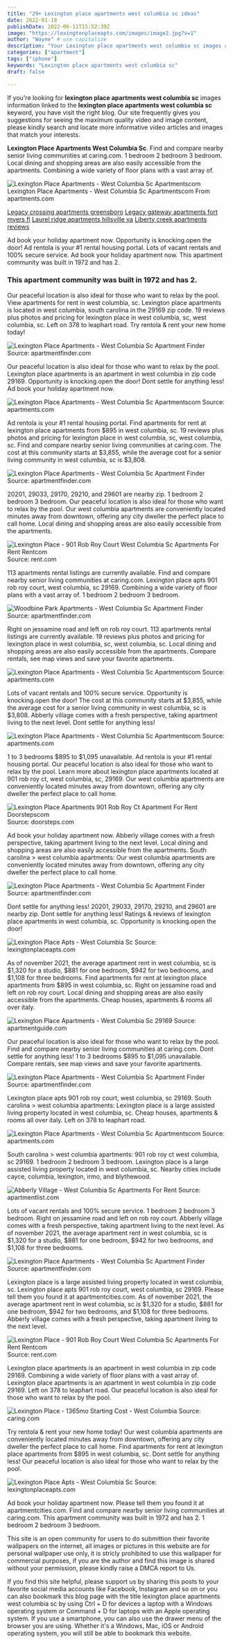 ```yaml
---
title: "29+ Lexington place apartments west columbia sc ideas"
date: 2022-01-19
publishDate: 2022-06-11T15:52:39Z
image: "https://lexingtonplaceapts.com/images/image2.jpg?v=1"
author: "Wayne" # use capitalize
description: "Your Lexington place apartments west columbia sc images are available. Lexington place apartments west columbia sc are a topic that is being searched for and liked by netizens today. You can Download the Lexington place apartments west columbia sc files here. Get all free photos."
categories: ["apartment"]
tags: ["iphone"]
keywords: "Lexington place apartments west columbia sc"
draft: false

---
```


If you're looking for **lexington place apartments west columbia sc** images information linked to the **lexington place apartments west columbia sc** keyword, you have visit the right  blog.  Our site frequently  gives you  suggestions  for seeing  the maximum  quality video and image  content, please kindly search and locate more informative video articles and images  that match your interests.

**Lexington Place Apartments West Columbia Sc**. Find and compare nearby senior living communities at caring.com. 1 bedroom 2 bedroom 3 bedroom. Local dining and shopping areas are also easily accessible from the apartments. Combining a wide variety of floor plans with a vast array of.

![Lexington Place Apartments - West Columbia Sc Apartmentscom](https://images1.apartments.com/i2/w9lLzRnhWcWYmBMwUNLgegATC_fvWiZvQMsvFPVnTxM/111/lexington-place-apartments-west-columbia-sc-primary-photo.jpg "Lexington Place Apartments - West Columbia Sc Apartmentscom")
Lexington Place Apartments - West Columbia Sc Apartmentscom From apartments.com

[Legacy crossing apartments greensboro](/legacy-crossing-apartments-greensboro/)
[Legacy gateway apartments fort myers fl](/legacy-gateway-apartments-fort-myers-fl/)
[Laurel ridge apartments hillsville va](/laurel-ridge-apartments-hillsville-va/)
[Liberty creek apartments reviews](/liberty-creek-apartments-reviews/)

Ad book your holiday apartment now. Opportunity is knocking.open the door! Ad rentola is your #1 rental housing portal. Lots of vacant rentals and 100% secure service. Ad book your holiday apartment now. This apartment community was built in 1972 and has 2.

### This apartment community was built in 1972 and has 2.

Our peaceful location is also ideal for those who want to relax by the pool. View apartments for rent in west columbia, sc. Lexington place apartments is located in west columbia, south carolina in the 29169 zip code. 19 reviews plus photos and pricing for lexington place in west columbia, sc, west columbia, sc. Left on 378 to leaphart road. Try rentola &amp; rent your new home today!


![Lexington Place Apartments - West Columbia Sc Apartment Finder](https://image1.apartmentfinder.com/i2/wo1pc_MDPuXWfTscVX79Jg_EyAt1veOpPvvXvE1xJOs/117/lexington-place-apartments-west-columbia-sc-2-bed-15-bath-townhouse.jpg "Lexington Place Apartments - West Columbia Sc Apartment Finder")
Source: apartmentfinder.com

Our peaceful location is also ideal for those who want to relax by the pool. Lexington place apartments is an apartment in west columbia in zip code 29169. Opportunity is knocking.open the door! Dont settle for anything less! Ad book your holiday apartment now.

![Lexington Place Apartments - West Columbia Sc Apartmentscom](https://images1.apartments.com/i2/Xxuokpjg3Oxhv0r3qwo5XpFE995ryKZmE1fkTuBRIVQ/117/lexington-place-apartments-west-columbia-sc-building-photo.jpg?p=1 "Lexington Place Apartments - West Columbia Sc Apartmentscom")
Source: apartments.com

Ad rentola is your #1 rental housing portal. Find apartments for rent at lexington place apartments from $895 in west columbia, sc. 19 reviews plus photos and pricing for lexington place in west columbia, sc, west columbia, sc. Find and compare nearby senior living communities at caring.com. The cost at this community starts at $3,855, while the average cost for a senior living community in west columbia, sc is $3,808.

![Lexington Place Apartments - West Columbia Sc Apartment Finder](https://image1.apartmentfinder.com/i2/qgDen_mSz7Lj2m8FsGgKCFEFgcUy7x6gKrhbNXh5R5M/111/lexington-place-apartments-west-columbia-sc-kitchen.jpg "Lexington Place Apartments - West Columbia Sc Apartment Finder")
Source: apartmentfinder.com

20201, 29033, 29170, 29210, and 29601 are nearby zip. 1 bedroom 2 bedroom 3 bedroom. Our peaceful location is also ideal for those who want to relax by the pool. Our west columbia apartments are conveniently located minutes away from downtown, offering any city dweller the perfect place to call home. Local dining and shopping areas are also easily accessible from the apartments.

![Lexington Place - 901 Rob Roy Court West Columbia Sc Apartments For Rent Rentcom](https://rentpath-res.cloudinary.com/$img_current/t_3x2_jpg_xl/t_unpaid/6ff8c208eea961faa1585dd7b08e731d "Lexington Place - 901 Rob Roy Court West Columbia Sc Apartments For Rent Rentcom")
Source: rent.com

113 apartments rental listings are currently available. Find and compare nearby senior living communities at caring.com. Lexington place apts 901 rob roy court, west columbia, sc 29169. Combining a wide variety of floor plans with a vast array of. 1 bedroom 2 bedroom 3 bedroom.

![Woodbine Park Apartments - West Columbia Sc Apartment Finder](https://image1.apartmentfinder.com/i2/WvvAN_gY1a5HhJyTsipU5fvGL94c31UwYYL1ToSVp2M/111/woodbine-park-apartments-west-columbia-sc-primary-photo.jpg "Woodbine Park Apartments - West Columbia Sc Apartment Finder")
Source: apartmentfinder.com

Right on jessamine road and left on rob roy court. 113 apartments rental listings are currently available. 19 reviews plus photos and pricing for lexington place in west columbia, sc, west columbia, sc. Local dining and shopping areas are also easily accessible from the apartments. Compare rentals, see map views and save your favorite apartments.

![Lexington Place Apartments - West Columbia Sc Apartmentscom](https://images1.apartments.com/i2/w9lLzRnhWcWYmBMwUNLgegATC_fvWiZvQMsvFPVnTxM/111/lexington-place-apartments-west-columbia-sc-primary-photo.jpg "Lexington Place Apartments - West Columbia Sc Apartmentscom")
Source: apartments.com

Lots of vacant rentals and 100% secure service. Opportunity is knocking.open the door! The cost at this community starts at $3,855, while the average cost for a senior living community in west columbia, sc is $3,808. Abberly village comes with a fresh perspective, taking apartment living to the next level. Dont settle for anything less!

![Lexington Place Apartments - West Columbia Sc Apartmentscom](https://images1.apartments.com/i2/1DDYystLGNRv1p_UwZJL_sQy2OJsYZ63ZKQNO3j7OXo/117/lexington-place-apartments-west-columbia-sc-building-photo.jpg?p=1 "Lexington Place Apartments - West Columbia Sc Apartmentscom")
Source: apartments.com

1 to 3 bedrooms $895 to $1,095 unavailable. Ad rentola is your #1 rental housing portal. Our peaceful location is also ideal for those who want to relax by the pool. Learn more about lexington place apartments located at 901 rob roy ct, west columbia, sc, 29169. Our west columbia apartments are conveniently located minutes away from downtown, offering any city dweller the perfect place to call home.

![Lexington Place Apartments 901 Rob Roy Ct Apartment For Rent Doorstepscom](https://images1.apartments.com/i2/2EGsUWTZi_OwJ4S67xy3kUbgJLOY1McN4H4xpqFJldU/111/lexington-place-apartments-west-columbia-sc-clubhouse.jpg "Lexington Place Apartments 901 Rob Roy Ct Apartment For Rent Doorstepscom")
Source: doorsteps.com

Ad book your holiday apartment now. Abberly village comes with a fresh perspective, taking apartment living to the next level. Local dining and shopping areas are also easily accessible from the apartments. South carolina &gt; west columbia apartments: Our west columbia apartments are conveniently located minutes away from downtown, offering any city dweller the perfect place to call home.

![Lexington Place Apartments - West Columbia Sc Apartment Finder](https://image1.apartmentfinder.com/m2/i7CLfXzJZ6xVTTio0KCWpPzmmP3l622IfwIKcTqei1w/H600W900/lexington-place-apartments-west-columbia-sc-map-image-of-the-property.jpg "Lexington Place Apartments - West Columbia Sc Apartment Finder")
Source: apartmentfinder.com

Dont settle for anything less! 20201, 29033, 29170, 29210, and 29601 are nearby zip. Dont settle for anything less! Ratings &amp; reviews of lexington place apartments in west columbia, sc. Opportunity is knocking.open the door!

![Lexington Place Apts - West Columbia Sc](https://lexingtonplaceapts.com/images/homepage.jpg "Lexington Place Apts - West Columbia Sc")
Source: lexingtonplaceapts.com

As of november 2021, the average apartment rent in west columbia, sc is $1,320 for a studio, $881 for one bedroom, $942 for two bedrooms, and $1,108 for three bedrooms. Find apartments for rent at lexington place apartments from $895 in west columbia, sc. Right on jessamine road and left on rob roy court. Local dining and shopping areas are also easily accessible from the apartments. Cheap houses, apartments &amp; rooms all over italy.

![Lexington Place Apartments - West Columbia Sc 29169](https://rentpath-res.cloudinary.com/$img_current/t_3x2_jpg_xl/f6e7c3c1ad0d5ea2665ea7d5ad55ccea "Lexington Place Apartments - West Columbia Sc 29169")
Source: apartmentguide.com

Our peaceful location is also ideal for those who want to relax by the pool. Find and compare nearby senior living communities at caring.com. Dont settle for anything less! 1 to 3 bedrooms $895 to $1,095 unavailable. Compare rentals, see map views and save your favorite apartments.

![Lexington Place Apartments - West Columbia Sc Apartment Finder](https://image1.apartmentfinder.com/i2/CV97b6XXwHSvmsUnpADlCij6g3h3wOq5LF19ImnEbaA/117/lexington-place-apartments-west-columbia-sc-kitchen.jpg "Lexington Place Apartments - West Columbia Sc Apartment Finder")
Source: apartmentfinder.com

Lexington place apts 901 rob roy court, west columbia, sc 29169. South carolina &gt; west columbia apartments: Lexington place is a large assisted living property located in west columbia, sc. Cheap houses, apartments &amp; rooms all over italy. Left on 378 to leaphart road.

![Lexington Place Apartments - West Columbia Sc Apartmentscom](https://images1.apartments.com/m2/i7CLfXzJZ6xVTTio0KCWpJhCQGTc_yRj-_a2H2mL8jI/H330W495/lexington-place-apartments-west-columbia-sc-map-image-of-the-property.jpg?p=1 "Lexington Place Apartments - West Columbia Sc Apartmentscom")
Source: apartments.com

South carolina &gt; west columbia apartments: 901 rob roy ct west columbia, sc 29169. 1 bedroom 2 bedroom 3 bedroom. Lexington place is a large assisted living property located in west columbia, sc. Nearby cities include cayce, columbia, lexington, irmo, and blythewood.

![Abberly Village - West Columbia Sc Apartments For Rent](https://res.cloudinary.com/apartmentlist/image/upload/c_fill,dpr_auto,f_auto,g_center,h_415,q_auto,w_640/ddiql939zarwyy9cla8d.jpg "Abberly Village - West Columbia Sc Apartments For Rent")
Source: apartmentlist.com

Lots of vacant rentals and 100% secure service. 1 bedroom 2 bedroom 3 bedroom. Right on jessamine road and left on rob roy court. Abberly village comes with a fresh perspective, taking apartment living to the next level. As of november 2021, the average apartment rent in west columbia, sc is $1,320 for a studio, $881 for one bedroom, $942 for two bedrooms, and $1,108 for three bedrooms.

![Lexington Place Apartments - West Columbia Sc Apartment Finder](https://image1.apartmentfinder.com/i2/KJYdaRHQ3CZT2SJ_bzJnl4pmDnVukznCMN1B9I6Uukc/117/lexington-place-apartments-west-columbia-sc-building-photo.jpg "Lexington Place Apartments - West Columbia Sc Apartment Finder")
Source: apartmentfinder.com

Lexington place is a large assisted living property located in west columbia, sc. Lexington place apts 901 rob roy court, west columbia, sc 29169. Please tell them you found it at apartmentcities.com. As of november 2021, the average apartment rent in west columbia, sc is $1,320 for a studio, $881 for one bedroom, $942 for two bedrooms, and $1,108 for three bedrooms. Abberly village comes with a fresh perspective, taking apartment living to the next level.

![Lexington Place - 901 Rob Roy Court West Columbia Sc Apartments For Rent Rentcom](https://rentpath-res.cloudinary.com/$img_current/t_3x2_jpg_xl/t_unpaid/c880663ea0e34c20c8a4899074a1783b "Lexington Place - 901 Rob Roy Court West Columbia Sc Apartments For Rent Rentcom")
Source: rent.com

Lexington place apartments is an apartment in west columbia in zip code 29169. Combining a wide variety of floor plans with a vast array of. Lexington place apartments is an apartment in west columbia in zip code 29169. Left on 378 to leaphart road. Our peaceful location is also ideal for those who want to relax by the pool.

![Lexington Place - 1365mo Starting Cost - West Columbia](https://d13iq96prksfh0.cloudfront.net/cdn/photos/296283/730x450%23.jpeg "Lexington Place - 1365mo Starting Cost - West Columbia")
Source: caring.com

Try rentola &amp; rent your new home today! Our west columbia apartments are conveniently located minutes away from downtown, offering any city dweller the perfect place to call home. Find apartments for rent at lexington place apartments from $895 in west columbia, sc. Dont settle for anything less! Our peaceful location is also ideal for those who want to relax by the pool.

![Lexington Place Apts - West Columbia Sc](https://lexingtonplaceapts.com/images/image2.jpg?v=1 "Lexington Place Apts - West Columbia Sc")
Source: lexingtonplaceapts.com

Ad book your holiday apartment now. Please tell them you found it at apartmentcities.com. Find and compare nearby senior living communities at caring.com. This apartment community was built in 1972 and has 2. 1 bedroom 2 bedroom 3 bedroom.

This site is an open community for users to do submittion their favorite wallpapers on the internet, all images or pictures in this website are for personal wallpaper use only, it is stricly prohibited to use this wallpaper for commercial purposes, if you are the author and find this image is shared without your permission, please kindly raise a DMCA report to Us.

If you find this site helpful, please support us by sharing this posts to your favorite social media accounts like Facebook, Instagram and so on or you can also bookmark this blog page with the title lexington place apartments west columbia sc by using Ctrl + D for devices a laptop with a Windows operating system or Command + D for laptops with an Apple operating system. If you use a smartphone, you can also use the drawer menu of the browser you are using. Whether it's a Windows, Mac, iOS or Android operating system, you will still be able to bookmark this website.
